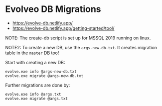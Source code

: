 # Evolveo DB Migrations

* https://evolve-db.netlify.app/
* https://evolve-db.netlify.app/getting-started/tool/

NOTE: The create-db script is set up for MSSQL 2019 running on linux.

NOTE2: To create a new DB, use the `args-new-db.txt`. It creates migration table in the `master` DB too!

Start with creating a new DB:

```
evolve.exe info @args-new-db.txt
evolve.exe migrate @args-new-db.txt
```

Further migrations are done by:

```
evolve.exe info @args.txt
evolve.exe migrate @args.txt
```
